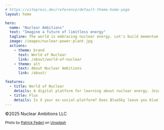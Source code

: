 ```yaml
---
# https://vitepress.dev/reference/default-theme-home-page
layout: home

hero:
  name: "Nuclear Ambitions"
  text: "Imagine a future of limitless energy"
  tagline: The world is embracing nuclear energy. Let's build momentum together.
  image: /images/nuclear-power-plant.jpg
  actions:
    - theme: brand
      text: World of Nuclear
      link: /about/world-of-nuclear
    - theme: alt
      text: About Nuclear Ambitions
      link: /about/

features:
  - title: World of Nuclear
    details: A digital platform for learning about nuclear energy. Join Zanzibar, Nuclear Hero, in his quest to empower the world.
  - title: Flux
    details: Is X your ex-social-platform? Does BlueSky leave you blue? Does Reddit make you red in the face? Try fluxing your power on Flux.
---
```


&copy;2025 Nuclear Ambitions LLC

<span style="font-size:smaller">Photo by <a href="https://unsplash.com/@federi?utm_content=creditCopyText&utm_medium=referral&utm_source=unsplash">Patrick Federi</a> on <a href="https://unsplash.com/photos/white-smoke-coming-out-from-green-field-uvtUELc92SI?utm_content=creditCopyText&utm_medium=referral&utm_source=unsplash">Unsplash</a></span>
